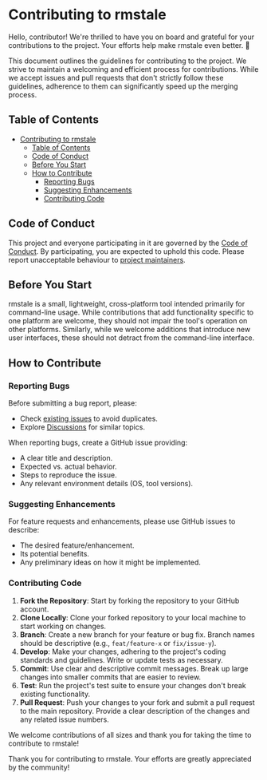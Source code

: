 # Contributing to rmstale

Hello, contributor! We're thrilled to have you on board and grateful for your contributions to the project. Your efforts help make rmstale even better. 🎉

This document outlines the guidelines for contributing to the project. We strive to maintain a welcoming and efficient process for contributions. While we accept issues and pull requests that don't strictly follow these guidelines, adherence to them can significantly speed up the merging process.

## Table of Contents

- [Contributing to rmstale](#contributing-to-rmstale)
  - [Table of Contents](#table-of-contents)
  - [Code of Conduct](#code-of-conduct)
  - [Before You Start](#before-you-start)
  - [How to Contribute](#how-to-contribute)
    - [Reporting Bugs](#reporting-bugs)
    - [Suggesting Enhancements](#suggesting-enhancements)
    - [Contributing Code](#contributing-code)

## Code of Conduct

This project and everyone participating in it are governed by the [Code of Conduct](CODE_OF_CONDUCT.md). By participating, you are expected to uphold this code. Please report unacceptable behaviour to [project maintainers](mailto:rmstale@bsod.co.nz).

## Before You Start

rmstale is a small, lightweight, cross-platform tool intended primarily for command-line usage. While contributions that add functionality specific to one platform are welcome, they should not impair the tool's operation on other platforms. Similarly, while we welcome additions that introduce new user interfaces, these should not detract from the command-line interface.

## How to Contribute

### Reporting Bugs

Before submitting a bug report, please:

- Check [existing issues](https://github.com/danstis/rmstale/labels/bug) to avoid duplicates.
- Explore [Discussions](https://github.com/danstis/rmstale/discussions) for similar topics.

When reporting bugs, create a GitHub issue providing:

- A clear title and description.
- Expected vs. actual behavior.
- Steps to reproduce the issue.
- Any relevant environment details (OS, tool versions).

### Suggesting Enhancements

For feature requests and enhancements, please use GitHub issues to describe:

- The desired feature/enhancement.
- Its potential benefits.
- Any preliminary ideas on how it might be implemented.

### Contributing Code

1. **Fork the Repository**: Start by forking the repository to your GitHub account.
2. **Clone Locally**: Clone your forked repository to your local machine to start working on changes.
3. **Branch**: Create a new branch for your feature or bug fix. Branch names should be descriptive (e.g., `feat/feature-x` or `fix/issue-y`).
4. **Develop**: Make your changes, adhering to the project's coding standards and guidelines. Write or update tests as necessary.
5. **Commit**: Use clear and descriptive commit messages. Break up large changes into smaller commits that are easier to review.
6. **Test**: Run the project's test suite to ensure your changes don't break existing functionality.
7. **Pull Request**: Push your changes to your fork and submit a pull request to the main repository. Provide a clear description of the changes and any related issue numbers.

We welcome contributions of all sizes and thank you for taking the time to contribute to rmstale!

Thank you for contributing to rmstale. Your efforts are greatly appreciated by the community!
